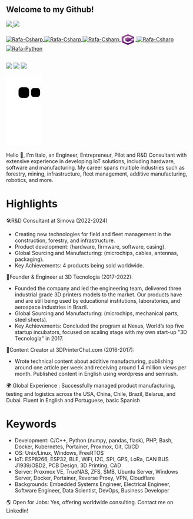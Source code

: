 ## Welcome to my Github!
 <div>
  <a href="https://github.com/italocjs">
  <img height="180em" src="https://github-readme-stats.vercel.app/api?username=italocjs&show_icons=true&theme=dracula&include_all_commits=true&count_private=true"/>
  <img height="180em" src="https://github-readme-stats.vercel.app/api/top-langs/?username=italocjs&layout=compact&langs_count=7&theme=dracula"/>
</div>
<div style="display: inline_block"><br>
  <img align="center" alt="Rafa-Csharp" height="30" width="40" src="https://cdn.jsdelivr.net/gh/devicons/devicon/icons/python/python-original.svg"> 
  <img align="center" alt="Rafa-Csharp" height="30" width="40" src="https://cdn.jsdelivr.net/gh/devicons/devicon/icons/c/c-line.svg">
  <img align="center" alt="Rafa-Csharp" height="30" width="40" src="https://cdn.jsdelivr.net/gh/devicons/devicon/icons/cplusplus/cplusplus-line.svg"> 
  <img align="center" alt="Rafa-Csharp" height="30" width="40" src="https://raw.githubusercontent.com/devicons/devicon/master/icons/csharp/csharp-original.svg"> 
  <img align="center" alt="Rafa-Csharp" height="30" width="40" src="https://cdn.jsdelivr.net/gh/devicons/devicon/icons/arduino/arduino-original.svg">  
  <img align="center" alt="Rafa-Python" height="30" width="40" src="https://cdn.jsdelivr.net/gh/devicons/devicon/icons/raspberrypi/raspberrypi-original.svg">
</div>

  ##
 
<div> 
  <a href = "mailto:italocjs@live.com"><img src="https://img.shields.io/badge/-Gmail-%23333?style=for-the-badge&logo=gmail&logoColor=white" target="_blank"></a>
  <a href="https://www.linkedin.com/in/italocjs" target="_blank"><img src="https://img.shields.io/badge/-LinkedIn-%230077B5?style=for-the-badge&logo=linkedin&logoColor=white" target="_blank"></a> 
 <a href="http://italocjs.github.io" target="_blank"><img src="https://img.shields.io/badge/Projects-blue?style=for-the-badge&logo=appveyor" target="_blank"></a> 
 
  ![Snake animation](https://github.com/italocjs/italocjs/blob/output/github-contribution-grid-snake.svg)
 
</div>

Hello 👋, I'm Italo, an Engineer, Entrepreneur, Pilot and R&D Consultant with extensive experience in developing IoT solutions, including hardware, software and manufacturing. My career spans multiple industries such as forestry, mining, infrastructure, fleet management, additive manufacturing, robotics, and more. 


# Highlights
🛠️R&D Consultant at Simova (2022-2024)
- Creating new technologies for field and fleet management in the construction, forestry, and infrastructure.
- Product development: (hardware, firmware, software, casing).
- Global Sourcing and Manufacturing: (microchips, cables, antennas, packaging).
- Key Achievements: 4 products being sold worldwide.

🏢Founder & Engineer at 3D Tecnologia (2017-2022):
- Founded the company and led the engineering team, delivered three industrial grade 3D printers models to the market. Our products have and are still being used by educational institutions, laboratories, and aerospace industries in Brazil.
- Global Sourcing and Manufacturing: (microchips, mechanical parts, steel sheets).
- Key Achievements: Concluded the program at Nexus, World’s top five startup incubators, focused on scaling stage with my own start-up "3D Tecnologia" in 2017.

📝Content Creator at 3DPrinterChat.com (2016-2017):
- Wrote technical content about additive manufacturing, publishing around one article per week and receiving around 1.4 million views per month. Published content in English using wordpress and semrush.

🌍 Global Experience : Successfully managed product manufacturing, testing and logistics across the USA, China, Chile, Brazil, Belarus, and Dubai. Fluent in English and Portuguese, basic Spanish

# Keywords
- Development: C/C++, Python (numpy, pandas, flask), PHP, Bash, Docker, Kubernetes, Portainer, Proxmox, Git, CI/CD
- OS: Unix/Linux, Windows, FreeRTOS
- IoT: ESP8266, ESP32, BLE, WiFi, I2C, SPI, GPS, LoRa, CAN BUS J1939/OBD2, PCB Design, 3D Printing, CAD
- Server: Proxmox VE, TrueNAS, ZFS, SMB, Ubuntu Server, Windows Server, Docker, Portainer, Reverse Proxy, VPN, Cloudflare
- Backgrounds: Embedded Systems Engineer, Electrical Engineer, Software Engineer, Data Scientist, DevOps, Business Developer

🌎 Open for Jobs: Yes, offering worldwide consulting. Contact me on LinkedIn!
